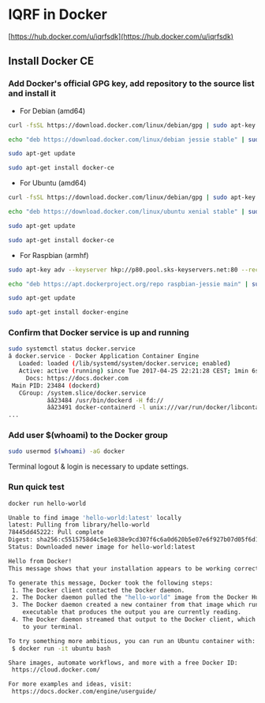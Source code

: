 # IQRF in Docker

[https://hub.docker.com/u/iqrfsdk](https://hub.docker.com/u/iqrfsdk)

## Install Docker CE

### Add Docker's official GPG key, add repository to the source list and install it

-	For Debian (amd64)

```Bash
curl -fsSL https://download.docker.com/linux/debian/gpg | sudo apt-key add -

echo "deb https://download.docker.com/linux/debian jessie stable" | sudo tee -a /etc/apt/sources.list

sudo apt-get update

sudo apt-get install docker-ce
```

-	For Ubuntu (amd64)

```Bash
curl -fsSL https://download.docker.com/linux/debian/gpg | sudo apt-key add -

echo "deb https://download.docker.com/linux/ubuntu xenial stable" | sudo tee -a /etc/apt/sources.list

sudo apt-get update

sudo apt-get install docker-ce
```

-	For Raspbian (armhf)

```Bash
sudo apt-key adv --keyserver hkp://p80.pool.sks-keyservers.net:80 --recv-keys 58118E89F3A912897C070ADBF76221572C52609D

echo "deb https://apt.dockerproject.org/repo raspbian-jessie main" | sudo tee -a /etc/apt/sources.list

sudo apt-get update

sudo apt-get install docker-engine
```

### Confirm that Docker service is up and running

```Bash
sudo systemctl status docker.service
â docker.service - Docker Application Container Engine
   Loaded: loaded (/lib/systemd/system/docker.service; enabled)
   Active: active (running) since Tue 2017-04-25 22:21:28 CEST; 1min 6s ago
     Docs: https://docs.docker.com
 Main PID: 23484 (dockerd)
   CGroup: /system.slice/docker.service
           ââ23484 /usr/bin/dockerd -H fd://
           ââ23491 docker-containerd -l unix:///var/run/docker/libcontainerd/docker-containerd.sock --metrics-interval=0 --start-timeout 2m --state-dir /var/run/dock...
...
```

### Add user $(whoami) to the Docker group

```Bash
sudo usermod $(whoami) -aG docker
```

Terminal logout & login is necessary to update settings.

### Run quick test

```Bash
docker run hello-world

Unable to find image 'hello-world:latest' locally
latest: Pulling from library/hello-world
78445dd45222: Pull complete
Digest: sha256:c5515758d4c5e1e838e9cd307f6c6a0d620b5e07e6f927b07d05f6d12a1ac8d7
Status: Downloaded newer image for hello-world:latest

Hello from Docker!
This message shows that your installation appears to be working correctly.

To generate this message, Docker took the following steps:
 1. The Docker client contacted the Docker daemon.
 2. The Docker daemon pulled the "hello-world" image from the Docker Hub.
 3. The Docker daemon created a new container from that image which runs the
    executable that produces the output you are currently reading.
 4. The Docker daemon streamed that output to the Docker client, which sent it
    to your terminal.

To try something more ambitious, you can run an Ubuntu container with:
 $ docker run -it ubuntu bash

Share images, automate workflows, and more with a free Docker ID:
 https://cloud.docker.com/

For more examples and ideas, visit:
 https://docs.docker.com/engine/userguide/
```
